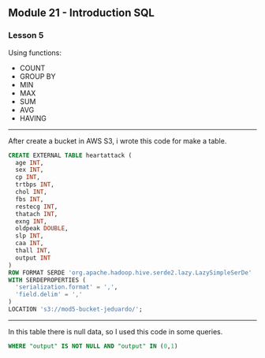 ## **Module 21 - Introduction SQL**

### **Lesson 5**
Using functions:
- COUNT
- GROUP BY
- MIN
- MAX
- SUM
- AVG
- HAVING
----
After create a bucket in AWS S3, i wrote this code for make a table.
```sql
CREATE EXTERNAL TABLE heartattack (
  age INT,
  sex INT,
  cp INT,
  trtbps INT,
  chol INT,
  fbs INT,
  restecg INT,
  thatach INT,
  exng INT,
  oldpeak DOUBLE,
  slp INT,
  caa INT,
  thall INT,
  output INT
)
ROW FORMAT SERDE 'org.apache.hadoop.hive.serde2.lazy.LazySimpleSerDe'
WITH SERDEPROPERTIES (
  'serialization.format' = ',',
  'field.delim' = ','
)
LOCATION 's3://mod5-bucket-jeduardo/';
```
---
In this table there is null data, so I used this code in some queries.
```sql
WHERE "output" IS NOT NULL AND "output" IN (0,1)
```
